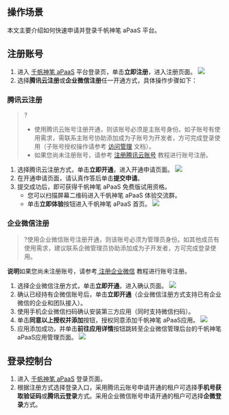 
## 操作场景

本文主要介绍如何快速申请并登录千帆神笔 aPaaS 平台。

## 注册账号

1. 进入 [千帆神笔 aPaaS](https://apaas.cloud.tencent.com/sign/in) 平台登录页，单击**立即注册**，进入注册页面。
![](https://qcloudimg.tencent-cloud.cn/raw/d2a89bfc6f947f14e0abaa7f14ea0887.png)
2. 选择**腾讯云注册**或**企业微信注册**任一开通方式，具体操作步骤如下：

### 腾讯云注册
>?
>- 使用腾讯云账号注册开通，则该账号必须是主账号身份。如子账号有使用需求，需联系主账号协助添加成为子账号为开发者，方可完成登录使用（子账号授权操作请参考 [访问管理](https://cloud.tencent.com/document/product/598) 文档）。 
>- 如果您尚未注册账号，请参考 [注册腾讯云账号](https://www.qcloud.com/document/product/378/8415) 教程进行账号注册。


1. 选择腾讯云注册方式，单击**立即开通**，进入开通申请页面。
![](https://qcloudimg.tencent-cloud.cn/raw/6665fd2be789ee4b35cfb77e3ebba40a.png)
2. 在开通申请页面，请认真作答后单击**提交申请**。
3. 提交成功后，即可获得千帆神笔 aPaaS 免费版试用资格。
	- 您可以扫描屏幕二维码进入千帆神笔 aPaaS 体验交流群。
	- 单击**立即体验**按钮进入千帆神笔 aPaaS 首页。
![](https://qcloudimg.tencent-cloud.cn/raw/41e766b2150c4ba98c7c14ec705f47a4.png)



### 企业微信注册

>?使用企业微信账号注册开通，则该账号必须为管理员身份。如其他成员有使用需求，建议联系企微管理员协助添加成为子开发者，方可完成登录使用。


**说明**如果您尚未注册账号，请参考[ 注册企业微信](https://open.work.weixin.qq.com/3rdservice/wework/register?register_code=PjONIiBjOZgQyEu6KY6NFrNpi7GRkJ5DjSdliLNGQxFHL0Jk-sdUNkoS0mCOagBa#/pc) 教程进行账号注册。

1. 选择企业微信注册方式，单击**立即开通**，进入确认页面。
![](https://qcloudimg.tencent-cloud.cn/raw/73aec63fd20fdf48b42c27d9291c9842.png)
2. 确认已经持有企微信账号后，单击**立即开通**（企业微信注册方式支持已有企业微信的企业和团队接入）。
3. 使用手机企业微信扫码确认安装第三方应用（同时支持微信扫码）。
4. 单击**同意以上授权并添加**按钮，授权同意添加千帆神笔 aPaaS应用。
![](https://qcloudimg.tencent-cloud.cn/raw/3d011d0b31debaab8d06ea753803c36b.png)
5. 应用添加成功，并单击**前往应用详情**按钮跳转至企业微信管理后台的千帆神笔 aPaaS应用管理页面。
![](https://qcloudimg.tencent-cloud.cn/raw/34567ed2edb935bcdc8aeaa078d56900.png)



## 登录控制台

1. 进入 [千帆神笔 aPaaS](https://apaas.cloud.tencent.com/sign/in) 登录页面。
2. 根据注册方式选择登录入口，采用腾讯云账号申请开通的租户可选择**手机号获取验证码**或**腾讯云登录**方式。采用企业微信账号申请开通的租户可选择**企微登录**方式。


